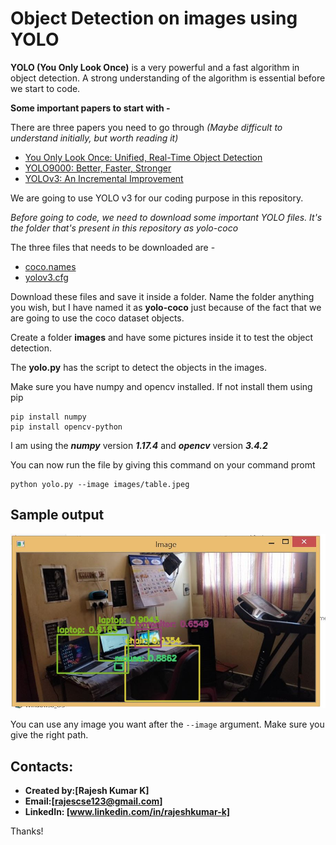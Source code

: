 # Object Detection on images using YOLO

**YOLO (You Only Look Once)** is a very powerful and a fast algorithm in object detection. A strong understanding of the algorithm is essential before we start to code.

**Some important papers to start with -**

There are three papers you need to go through *(Maybe difficult to understand initially, but worth reading it)*

- [You Only Look Once: Unified, Real-Time Object Detection](https://pjreddie.com/media/files/papers/yolo.pdf)
- [YOLO9000: Better, Faster, Stronger](https://pjreddie.com/media/files/papers/YOLO9000.pdf)
- [YOLOv3: An Incremental Improvement](https://pjreddie.com/media/files/papers/YOLOv3.pdf)

We are going to use YOLO v3 for our coding purpose in this repository.

*Before going to code, we need to download some important YOLO files. It's the folder that's present in this repository as yolo-coco*

The three files that needs to be downloaded are -

- [coco.names](https://github.com/pjreddie/darknet/blob/master/data/coco.names)
- [yolov3.cfg](https://github.com/pjreddie/darknet/blob/master/cfg/yolov3.cfg)


Download these files and save it inside a folder. Name the folder anything you wish, but I have named it as **yolo-coco** just because of the fact that we are going to use the coco dataset objects.

Create a folder **images** and have some pictures inside it to test the object detection.

The **yolo.py** has the script to detect the objects in the images.

Make sure you have numpy and opencv installed. If not install them using pip

```
pip install numpy
pip install opencv-python
```

I am using the ***numpy*** version ***1.17.4*** and ***opencv*** version ***3.4.2***

You can now run the file by giving this command on your command promt

```
python yolo.py --image images/table.jpeg
```

## Sample output

![object_detection](https://github.com/Rajeshkumark26/Object_detection_YOLO/blob/main/demo.JPG)

You can use any image you want after the `--image` argument. Make sure you give the right path.


## Contacts:
* **Created by:[Rajesh Kumar K]**
* **Email:[rajescse123@gmail.com]**
* **LinkedIn: [www.linkedin.com/in/rajeshkumar-k]**


Thanks!

